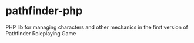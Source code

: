 # pathfinder-php
PHP lib for managing characters and other mechanics in the first version of Pathfinder Roleplaying Game

